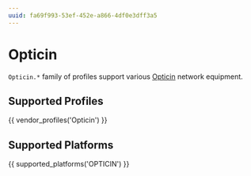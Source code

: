 ```yaml
---
uuid: fa69f993-53ef-452e-a866-4df0e3dff3a5
---
```

# Opticin

`Opticin.*` family of profiles support various [Opticin](http://www.opticin.com/)
network equipment.

## Supported Profiles

{{ vendor_profiles('Opticin') }}

## Supported Platforms

{{ supported_platforms('OPTICIN') }}
